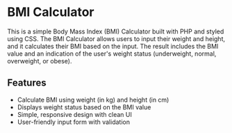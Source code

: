 # BMI Calculator

This is a simple Body Mass Index (BMI) Calculator built with PHP and styled using CSS. 
The BMI Calculator allows users to input their weight and height, and it calculates their BMI based on the input.
The result includes the BMI value and an indication of the user's weight status (underweight, normal, overweight, or obese).

## Features

- Calculate BMI using weight (in kg) and height (in cm)
- Displays weight status based on the BMI value
- Simple, responsive design with clean UI
- User-friendly input form with validation

